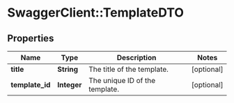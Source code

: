 # SwaggerClient::TemplateDTO

## Properties
Name | Type | Description | Notes
------------ | ------------- | ------------- | -------------
**title** | **String** | The title of the template. | [optional] 
**template_id** | **Integer** | The unique ID of the template. | [optional] 


